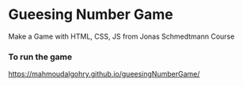 # Gueesing Number Game
Make a Game with HTML, CSS, JS from Jonas Schmedtmann Course
### To run the game 
https://mahmoudalgohry.github.io/gueesingNumberGame/
